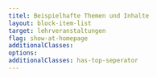 ```yaml
---
titel: Beispielhafte Themen und Inhalte
layout: block-item-list
target: lehrveranstaltungen
flag: show-at-homepage
additionalClasses:
options: 
additionalClasses: has-top-seperator
---
```


